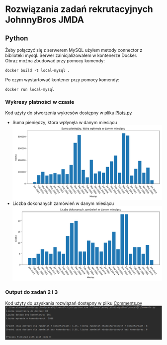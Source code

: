 # Rozwiązania zadań rekrutacyjnych JohnnyBros JMDA
## Python
Żeby połączyć się z serwerem MySQL użyłem metody connector z biblioteki mysql. Serwer zainicjalizowałem w kontenerze Docker.\
Obraz można zbudować przy pomocy komendy:
```
docker build -t local-mysql .
```
Po czym wystartować kontener przy pomocy komendy:
```
docker run local-mysql
```
### Wykresy płatności w czasie
Kod użyty do stworzenia wykresów dostępny w pliku [Plots.py](Plots.py)
- Suma pieniędzy, która wpłynęła w danym miesiącu
![Suma pieniędzy, która wpłynęła w danym miesiącu](images/amountOfMoney.png)
- Liczba dokonanych zamówień w danym miesiącu
![Liczba dokonanych zamówień w danym miesiącu](images/numberOfOrders.png)

### Output do zadań 2 i 3
Kod użyty do uzyskania rozwiązań dostępny w pliku [Comments.py](Comments.py)
![zadanie 2 i 3](images/outputComments.png)